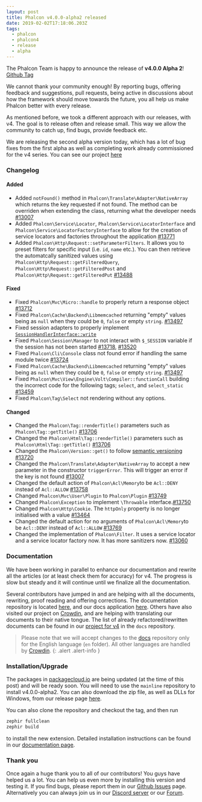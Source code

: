 ```yaml
---
layout: post
title: Phalcon v4.0.0-alpha2 released
date: 2019-02-02T17:18:06.203Z
tags:
  - phalcon
  - phalcon4
  - release
  - alpha
---
```

The Phalcon Team is happy to announce the release of **v4.0.0 Alpha 2**! [Github Tag](https://github.com/phalcon/cphalcon/releases/tag/v4.0.0-alpha.2)
                                                                         
We cannot thank your community enough! By reporting bugs, offering feedback and suggestions, pull requests, being active in discussions about how the framework should move towards the future, you all help us make Phalcon better with every release.
<!--more-->

As mentioned before, we took a different approach with our releases, with v4. The goal is to release often and release small. This way we allow the community to catch up, find bugs, provide feedback etc. 

We are releasing the second alpha version today, which has a lot of bug fixes from the first alpha as well as completing work already commissioned for the v4 series. You can see our project [here](https://github.com/phalcon/cphalcon/projects/3)

### Changelog
#### Added
- Added `notFound()` method in `Phalcon\Translate\Adapter\NativeArray` which returns the key requested if not found. The method can be overriden when extending the class, returning what the developer needs [#13007](https://github.com/phalcon/cphalcon/pull/13007)
- Added `Phalcon\Service\Locator`, `Phalcon\Service\LocatorInterface` and `Phalcon\Service\LocatorFactoryInterface` to allow for the creation of service locators and factories throughout the application [#13771](https://github.com/phalcon/cphalcon/pull/13771)
- Added `Phalcon\Http\Request::setParameterFilters`. It allows you to preset filters for specific input (i.e. `id`, `name` etc.). You can then retrieve the automatcally sanitized values using `Phalcon\Http\Request::getFilteredQuery`, `Phalcon\Http\Request::getFilteredPost` and `Phalcon\Http\Request::getFilteredPut` [#13488](https://github.com/phalcon/cphalcon/issues/13488)

#### Fixed
- Fixed `Phalcon\Mvc\Micro::handle` to properly return a response object [#13712](https://github.com/phalcon/cphalcon/issues/13712)
- Fixed `Phalcon\Cache\Backend\Libmemcached` returning "empty" values being as `null` when they could be `0`, `false` or empty `string`. [#13497](https://github.com/phalcon/cphalcon/issues/13497)
- Fixed session adapters to properly implement [`SessionHandlerInterface::write`](http://php.net/manual/en/sessionhandlerinterface.write.php)
- Fixed `Phalcon\Session\Manager` to not interact with `$_SESSION` variable if the session has not been started [#13718](https://github.com/phalcon/cphalcon/issues/13718), [#13520](https://github.com/phalcon/cphalcon/issues/13520)
- Fixed `Phalcon\Cli\Console` class not found error if handling the same module twice [#13724](https://github.com/phalcon/cphalcon/issues/13724)
- Fixed `Phalcon\Cache\Backend\Libmemcached` returning "empty" values being as `null` when they could be `0`, `false` or empty `string`. [#13497](https://github.com/phalcon/cphalcon/issues/13497)
- Fixed `Phalcon\Mvc\View\Engine\Volt\Compiler::functionCall` building the incorrect code for the following tags; `select`, and `select_static` [#13459](https://github.com/phalcon/cphalcon/issues/13459)
- Fixed `Phalcon\Tag\Select` not rendering without any options.
 
#### Changed
- Changed the `Phalcon\Tag::renderTitle()` parameters such as `Phalcon\Tag::getTitle()` [#13706](https://github.com/phalcon/cphalcon/pull/13706)
- Changed the `Phalcon\Html\Tag::renderTitle()` parameters such as `Phalcon\Html\Tag::getTitle()` [#13706](https://github.com/phalcon/cphalcon/pull/13706)
- Changed the `Phalcon\Version::get()` to follow [semantic versioning](https://semver.org/) [#13720](https://github.com/phalcon/cphalcon/pull/13720)
- Changed the `Phalcon\Translate\Adapter\NativeArray` to accept a new parameter in the constructor `triggerError`. This will trigger an error if the key is not found [#13007](https://github.com/phalcon/cphalcon/pull/13007)
- Changed the default action of `Phalcon\Acl\Memory`to be `Acl::DENY` instead of `Acl::ALLOW` [#13758](https://github.com/phalcon/cphalcon/pull/13758)
- Changed `Phalcon\Mvc\User\Plugin` to `Phalcon\Plugin` [#13749](https://github.com/phalcon/cphalcon/issues/13749)
- Changed `Phalcon\Exception` to implement `\Throwable` interface.[#13750](https://github.com/phalcon/cphalcon/issues/13758)
- Changed `Phalcon\Http\Cookie`. The `httpOnly` property is no longer initialised with a value [#13464](https://github.com/phalcon/cphalcon/issues/13464)
- Changed the default action for no arguments of `Phalcon\Acl\Memory`to be `Acl::DENY` instead of `Acl::ALLOW` [#13769](https://github.com/phalcon/cphalcon/issues/13769)
- Changed the implementation of `Phalcon\Filter`. It uses a service locator and a service locator factory now. It has more sanitizers now. [#13060](https://github.com/phalcon/cphalcon/issues/13060)

### Documentation
We have been working in parallel to enhance our documentation and rewrite all the articles (or at least check them for accuracy) for v4. The progress is slow but steady and it will continue until we finalize all the documentation. 

Several contributors have jumped in and are helping with all the documents, rewriting, proof reading and offering corrections. The documentation repository is located [here](https://github.com/phalcon/docs), and our docs application [here](https://github.com/phalcon/docs-app). Others have also visited our project on [Crowdin](https://crowdin.com/project/phalcon-documentation), and are helping with translating our documents to their native tongue. The list of already refactored/rewritten documents can be found in our [project for v4](https://github.com/phalcon/docs/projects/1) in the `docs` repository.

> Please note that we will accept changes to the [docs](https://github.com/phalcon/docs) repository only for the English language (`en` folder). All other languages are handled by [Crowdin](https://crowdin.com).
{: .alert .alert-info }

### Installation/Upgrade
The packages in [packagecloud.io](https://packagecloud.io/phalcon) are being updated (at the time of this post) and will be ready soon. You will need to use the `mainline` repository to install v4.0.0-alpha2. You can also download the zip file, as well as DLLs for Windows, from our release page [here](https://github.com/phalcon/cphalcon/releases/tag/v4.0.0-alpha.2).

You can also clone the repository and checkout the tag, and then run

```bash
zephir fullclean
zephir build
```

to install the new extension. Detailed installation instructions can be found in our [documentation page](https://docs.phalcon.io/4.0/en/installation).

### Thank you
Once again a huge thank you to all of our contributors! You guys have helped us a lot. You can help us even more by installing this version and testing it. If you find bugs, please report them in our [Github Issues](https://github.com/phalcon/cphalcon/issues) page. Alternatively you can always join us in our [Discord server](https://phalcon.io/discord) or our [Forum](https://phalcon.io/forum).
